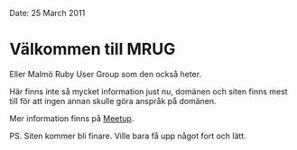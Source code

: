 Date: 25 March 2011

# Välkommen till MRUG

Eller Malmö Ruby User Group som den också heter.

Här finns inte så mycket information just nu, domänen och siten finns mest till för att ingen annan skulle göra anspråk på domänen.

Mer information finns på [Meetup](http://www.meetup.com/malmo-ruby/).

PS. Siten kommer bli finare. Ville bara få upp något fort och lätt.
